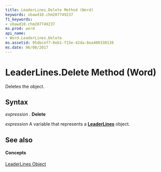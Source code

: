 ```yaml
---
title: LeaderLines.Delete Method (Word)
keywords: vbawd10.chm207749237
f1_keywords:
- vbawd10.chm207749237
ms.prod: word
api_name:
- Word.LeaderLines.Delete
ms.assetid: 95dbcef7-0eb1-f15e-42da-8ea400330138
ms.date: 06/08/2017
---
```



# LeaderLines.Delete Method (Word)

Deletes the object.


## Syntax

 _expression_ . **Delete**

 _expression_ A variable that represents a **[LeaderLines](Word.LeaderLines.md)** object.


## See also


#### Concepts


[LeaderLines Object](Word.LeaderLines.md)


